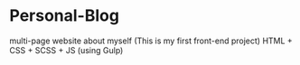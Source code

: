 # Personal-Blog
multi-page website about myself (This is my first front-end project)
HTML + CSS + SCSS + JS (using Gulp)
